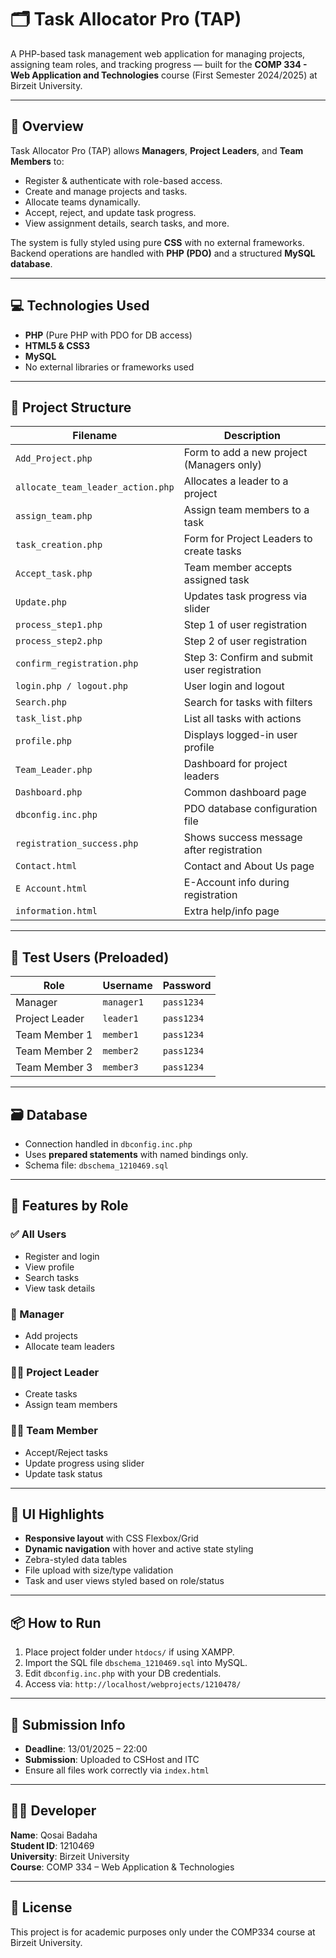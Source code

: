 # 🗂️ Task Allocator Pro (TAP)
A PHP-based task management web application for managing projects, assigning team roles, and tracking progress — built for the **COMP 334 - Web Application and Technologies** course (First Semester 2024/2025) at Birzeit University.

---

## 📌 Overview
Task Allocator Pro (TAP) allows **Managers**, **Project Leaders**, and **Team Members** to:
- Register & authenticate with role-based access.
- Create and manage projects and tasks.
- Allocate teams dynamically.
- Accept, reject, and update task progress.
- View assignment details, search tasks, and more.

The system is fully styled using pure **CSS** with no external frameworks. Backend operations are handled with **PHP (PDO)** and a structured **MySQL database**.

---

## 💻 Technologies Used
- **PHP** (Pure PHP with PDO for DB access)
- **HTML5 & CSS3**
- **MySQL**
- No external libraries or frameworks used

---

## 📁 Project Structure

| Filename                        | Description                                      |
|---------------------------------|--------------------------------------------------|
| `Add_Project.php`              | Form to add a new project (Managers only)        |
| `allocate_team_leader_action.php` | Allocates a leader to a project                  |
| `assign_team.php`              | Assign team members to a task                    |
| `task_creation.php`            | Form for Project Leaders to create tasks         |
| `Accept_task.php`              | Team member accepts assigned task                |
| `Update.php`                   | Updates task progress via slider                 |
| `process_step1.php`            | Step 1 of user registration                      |
| `process_step2.php`            | Step 2 of user registration                      |
| `confirm_registration.php`     | Step 3: Confirm and submit user registration     |
| `login.php / logout.php`       | User login and logout                           |
| `Search.php`                   | Search for tasks with filters                    |
| `task_list.php`                | List all tasks with actions                      |
| `profile.php`                  | Displays logged-in user profile                  |
| `Team_Leader.php`              | Dashboard for project leaders                    |
| `Dashboard.php`                | Common dashboard page                            |
| `dbconfig.inc.php`             | PDO database configuration file                  |
| `registration_success.php`     | Shows success message after registration         |
| `Contact.html`                 | Contact and About Us page                        |
| `E Account.html`               | E-Account info during registration               |
| `information.html`             | Extra help/info page                             |

---

## 🧪 Test Users (Preloaded)
| Role            | Username   | Password   |
|-----------------|------------|------------|
| Manager         | `manager1` | `pass1234` |
| Project Leader  | `leader1`  | `pass1234` |
| Team Member 1   | `member1`  | `pass1234` |
| Team Member 2   | `member2`  | `pass1234` |
| Team Member 3   | `member3`  | `pass1234` |

---

## 🗃️ Database
- Connection handled in `dbconfig.inc.php`
- Uses **prepared statements** with named bindings only.
- Schema file: `dbschema_1210469.sql`

---

## 🚀 Features by Role

### ✅ All Users
- Register and login
- View profile
- Search tasks
- View task details

### 👔 Manager
- Add projects
- Allocate team leaders

### 🧑‍💼 Project Leader
- Create tasks
- Assign team members

### 🧑‍🔧 Team Member
- Accept/Reject tasks
- Update progress using slider
- Update task status

---

## 🎨 UI Highlights
- **Responsive layout** with CSS Flexbox/Grid
- **Dynamic navigation** with hover and active state styling
- Zebra-styled data tables
- File upload with size/type validation
- Task and user views styled based on role/status

---

## 📦 How to Run
1. Place project folder under `htdocs/` if using XAMPP.
2. Import the SQL file `dbschema_1210469.sql` into MySQL.
3. Edit `dbconfig.inc.php` with your DB credentials.
4. Access via: `http://localhost/webprojects/1210478/`

---

## 📅 Submission Info
- **Deadline**: 13/01/2025 – 22:00
- **Submission**: Uploaded to CSHost and ITC
- Ensure all files work correctly via `index.html`

---

## 🧑‍🎓 Developer
**Name**: Qosai Badaha  
**Student ID**: 1210469  
**University**: Birzeit University  
**Course**: COMP 334 – Web Application & Technologies  

---

## 📄 License
This project is for academic purposes only under the COMP334 course at Birzeit University.

